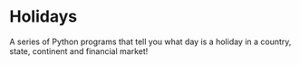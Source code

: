 # Holidays
A series of Python programs that tell you what day is a holiday in a country, state, continent and financial market!
